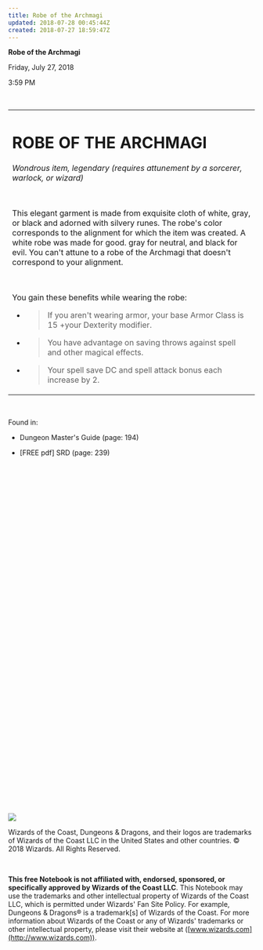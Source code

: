 ```yaml
---
title: Robe of the Archmagi
updated: 2018-07-28 00:45:44Z
created: 2018-07-27 18:59:47Z
---
```


**Robe of the Archmagi**

Friday, July 27, 2018

3:59 PM

 

<table><tbody><tr class="odd"><td><h1 id="robe-of-the-archmagi"><strong>ROBE OF THE ARCHMAGI</strong></h1><p><em>Wondrous item, legendary (requires attunement by a sorcerer, warlock, or wizard)</em></p><p> </p><p>This elegant garment is made from exquisite cloth of white, gray, or black and adorned with silvery runes. The robe's color corresponds to the alignment for which the item was created. A white robe was made for good. gray for neutral, and black for evil. You can't attune to a robe of the Archmagi that doesn't correspond to your alignment.</p><p> </p><p>You gain these benefits while wearing the robe:</p><ul><li><blockquote><p>If you aren't wearing armor, your base Armor Class is 15 +your Dexterity modifier.</p></blockquote></li><li><blockquote><p>You have advantage on saving throws against spell and other magical effects.</p></blockquote></li><li><blockquote><p>Your spell save DC and spell attack bonus each increase by 2.</p></blockquote></li></ul></td></tr></tbody></table>

 

Found in:

-   Dungeon Master's Guide (page: 194)

-   \[FREE pdf\] SRD (page: 239)

 

 

 

 

 

 

 

 

 

 

 

 

 

 

 

 

 

 

 

 

 

 

 

![](tmp\media\image1.png)

Wizards of the Coast, Dungeons & Dragons, and their logos are trademarks of Wizards of the Coast LLC in the United States and other countries. © 2018 Wizards. All Rights Reserved.

 

**This free Notebook is not affiliated with, endorsed, sponsored, or specifically approved by Wizards of the Coast LLC**. This Notebook may use the trademarks and other intellectual property of Wizards of the Coast LLC, which is permitted under Wizards' Fan Site Policy. For example, Dungeons & Dragons® is a trademark\[s\] of Wizards of the Coast. For more information about Wizards of the Coast or any of Wizards' trademarks or other intellectual property, please visit their website at ([www.wizards.com](http://www.wizards.com)).
